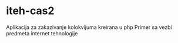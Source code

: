 # iteh-cas2
Aplikacija za zakazivanje kolokvijuma kreirana u php
Primer sa vezbi predmeta internet tehnologije
